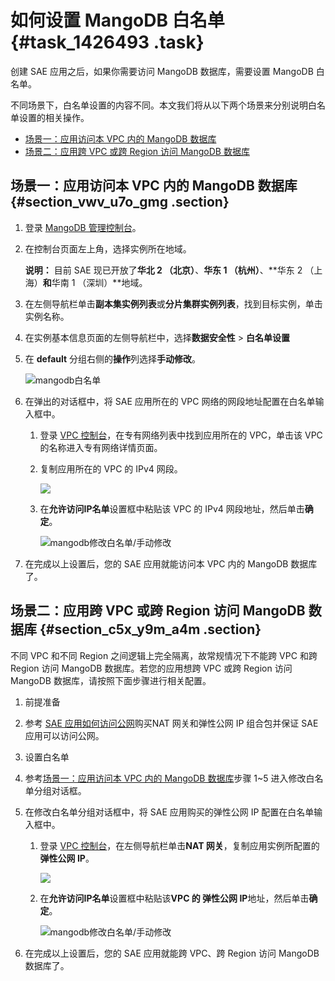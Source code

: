 # 如何设置 MangoDB 白名单 {#task_1426493 .task}

创建 SAE 应用之后，如果你需要访问 MangoDB 数据库，需要设置 MangoDB 白名单。

不同场景下，白名单设置的内容不同。本文我们将从以下两个场景来分别说明白名单设置的相关操作。

-   [场景一：应用访问本 VPC 内的 MangoDB 数据库](#section_vwv_u7o_gmg)
-   [场景二：应用跨 VPC 或跨 Region 访问 MangoDB 数据库](#section_c5x_y9m_a4m)

## 场景一：应用访问本 VPC 内的 MangoDB 数据库 {#section_vwv_u7o_gmg .section}

1.  登录 [MangoDB 管理控制台](https://mongodb.console.aliyun.com/)。
2.  在控制台页面左上角，选择实例所在地域。 

    **说明：** 目前 SAE 现已开放了**华北 2 （北京）**、**华东 1 （杭州）**、**华东 2 （上海）**和**华南 1 （深圳）**地域。

3.  在左侧导航栏单击**副本集实例列表**或**分片集群实例列表**，找到目标实例，单击实例名称。
4.  在实例基本信息页面的左侧导航栏中，选择**数据安全性** \> **白名单设置**
5.  在 **default** 分组右侧的**操作**列选择**手动修改**。 

    ![mangodb白名单](http://static-aliyun-doc.oss-cn-hangzhou.aliyuncs.com/assets/img/1067698/156773736953799_zh-CN.png)

6.  在弹出的对话框中，将 SAE 应用所在的 VPC 网络的网段地址配置在白名单输入框中。 
    1.  登录 [VPC 控制台](https://vpc.console.aliyun.com/)，在专有网络列表中找到应用所在的 VPC，单击该 VPC 的名称进入专有网络详情页面。
    2.  复制应用所在的 VPC 的 IPv4 网段。 

        ![](http://static-aliyun-doc.oss-cn-hangzhou.aliyuncs.com/assets/img/1067696/156773736953768_zh-CN.png)

    3.  在**允许访问IP名单**设置框中粘贴该 VPC 的 IPv4 网段地址，然后单击**确定**。 

        ![mangodb修改白名单/手动修改](http://static-aliyun-doc.oss-cn-hangzhou.aliyuncs.com/assets/img/1067698/156773736953801_zh-CN.png)

7.  在完成以上设置后，您的 SAE 应用就能访问本 VPC 内的 MangoDB 数据库了。

## 场景二：应用跨 VPC 或跨 Region 访问 MangoDB 数据库 {#section_c5x_y9m_a4m .section}

不同 VPC 和不同 Region 之间逻辑上完全隔离，故常规情况下不能跨 VPC 和跨 Region 访问 MangoDB 数据库。若您的应用想跨 VPC 或跨 Region 访问 MangoDB 数据库，请按照下面步骤进行相关配置。

1.  前提准备
2.  参考 [SAE 应用如何访问公网](https://help.aliyun.com/document_detail/100317.html)购买NAT 网关和弹性公网 IP 组合包并保证 SAE 应用可以访问公网。

1.  设置白名单
2.  参考[场景一：应用访问本 VPC 内的 MangoDB 数据库](#section_vwv_u7o_gmg)步骤 1~5 进入修改白名单分组对话框。
3.  在修改白名单分组对话框中，将 SAE 应用购买的弹性公网 IP 配置在白名单输入框中。 
    1.  登录 [VPC 控制台](https://vpc.console.aliyun.com/)，在左侧导航栏单击**NAT 网关**，复制应用实例所配置的**弹性公网 IP**。 

        ![](https://aliware-images.oss-cn-hangzhou.aliyuncs.com/edas/EDAS-Serverless/serverless-nat-gateway-ip.png)

    2.  在**允许访问IP名单**设置框中粘贴该**VPC 的 弹性公网 IP**地址，然后单击**确定**。 

        ![mangodb修改白名单/手动修改](http://static-aliyun-doc.oss-cn-hangzhou.aliyuncs.com/assets/img/1067698/156773736953801_zh-CN.png)

4.  在完成以上设置后，您的 SAE 应用就能跨 VPC、跨 Region 访问 MangoDB 数据库了。


